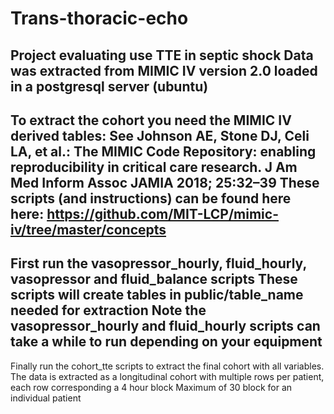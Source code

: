 # Trans-thoracic-echo
Project evaluating use TTE in septic shock 
Data was extracted from MIMIC IV version 2.0 loaded in a postgresql server (ubuntu) 
-------------------------
To extract the cohort you need the MIMIC IV derived tables:
See Johnson AE, Stone DJ, Celi LA, et al.: The MIMIC Code Repository: enabling reproducibility in critical care research. J Am Med Inform Assoc JAMIA 2018; 25:32–39
These scripts (and instructions) can be found here here: https://github.com/MIT-LCP/mimic-iv/tree/master/concepts
--- 
First run the vasopressor_hourly, fluid_hourly, vasopressor and fluid_balance scripts 
These scripts will create tables in public/table_name needed for extraction
Note the vasopressor_hourly and fluid_hourly scripts can take a while to run depending on your equipment 
---- 
Finally run the cohort_tte scripts to extract the final cohort with all variables. 
The data is extracted as a longitudinal cohort with multiple rows per patient, each row corresponding a 4 hour block
Maximum of 30 block for an individual patient

